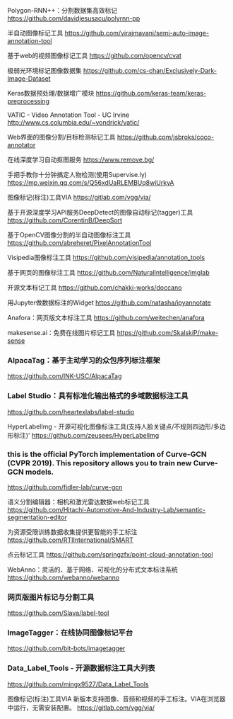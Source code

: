 Polygon-RNN++：分割数据集高效标记
https://github.com/davidjesusacu/polyrnn-pp

半自动图像标记工具
https://github.com/virajmavani/semi-auto-image-annotation-tool

基于web的视频图像标记工具
https://github.com/opencv/cvat

极弱光环境标记图像数据集
https://github.com/cs-chan/Exclusively-Dark-Image-Dataset

Keras数据预处理/数据增广模块
https://github.com/keras-team/keras-preprocessing

VATIC - Video Annotation Tool - UC Irvine
http://www.cs.columbia.edu/~vondrick/vatic/

Web界面的图像分割/目标检测标记工具
https://github.com/jsbroks/coco-annotator

在线深度学习自动抠图服务
https://www.remove.bg/

手把手教你十分钟搞定人物检测(使用Supervise.ly)
https://mp.weixin.qq.com/s/Q56xdUaRLEMBUq8wiUrkyA

图像标记(标注)工具VIA
https://gitlab.com/vgg/via/

基于开源深度学习API服务DeepDetect的图像自动标记(tagger)工具
https://github.com/CorentinB/DeepSort

基于OpenCV图像分割的半自动图像标注工具
https://github.com/abreheret/PixelAnnotationTool

Visipedia图像标注工具
https://github.com/visipedia/annotation_tools

基于网页的图像标注工具
https://github.com/NaturalIntelligence/imglab

开源文本标记工具
https://github.com/chakki-works/doccano

用Jupyter做数据标注的Widget
https://github.com/natasha/ipyannotate

Anafora：网页版文本标注工具
https://github.com/weitechen/anafora

makesense.ai：免费在线图片标记工具
https://github.com/SkalskiP/make-sense

### AlpacaTag：基于主动学习的众包序列标注框架
https://github.com/INK-USC/AlpacaTag

### Label Studio：具有标准化输出格式的多域数据标注工具
https://github.com/heartexlabs/label-studio

HyperLabelImg - 开源可视化图像标注工具(支持人脸关键点/不规则四边形/多边形标注)'
https://github.com/zeusees/HyperLabelImg

### this is the official PyTorch implementation of Curve-GCN (CVPR 2019). This repository allows you to train new Curve-GCN models.
https://github.com/fidler-lab/curve-gcn

语义分割编辑器：相机和激光雷达数据web标记工具
https://github.com/Hitachi-Automotive-And-Industry-Lab/semantic-segmentation-editor

为资源受限训练数据收集提供更智能的手工标注
https://github.com/RTIInternational/SMART

点云标记工具
https://github.com/springzfx/point-cloud-annotation-tool

WebAnno：灵活的、基于网络、可视化的分布式文本标注系统
https://github.com/webanno/webanno

### 网页版图片标记与分割工具
https://github.com/Slava/label-tool

### ImageTagger：在线协同图像标记平台
https://github.com/bit-bots/imagetagger

### Data_Label_Tools - 开源数据标注工具大列表
https://github.com/mingx9527/Data_Label_Tools

图像标记(标注)工具VIA
新版本支持图像、音频和视频的手工标注。VIA在浏览器中运行，无需安装配置。
https://gitlab.com/vgg/via/